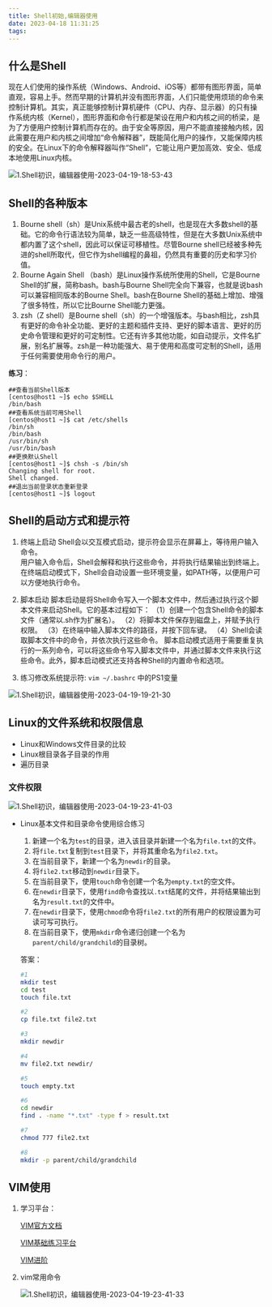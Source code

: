 ```yaml
---
title: Shell初始,编辑器使用
date: 2023-04-18 11:31:25
tags: 
---
```


## 什么是Shell

现在人们使用的操作系统（Windows、Android、iOS等）都带有图形界面，简单直观，容易上手。然而早期的计算机并没有图形界面，人们只能使用烦琐的命令来控制计算机。其实，真正能够控制计算机硬件（CPU、内存、显示器）的只有操作系统内核（Kernel），图形界面和命令行都是架设在用户和内核之间的桥梁，是为了方便用户控制计算机而存在的。由于安全等原因，用户不能直接接触内核，因此需要在用户和内核之间增加“命令解释器”，既能简化用户的操作，又能保障内核的安全。在Linux下的命令解释器叫作“Shell”，它能让用户更加高效、安全、低成本地使用Linux内核。  

![1.Shell初识，编辑器使用-2023-04-19-18-53-43](https://vault.taojie.fun:28089/i/2023/09/02/note1.Shell%E5%88%9D%E8%AF%86%EF%BC%8C%E7%BC%96%E8%BE%91%E5%99%A8%E4%BD%BF%E7%94%A8-2023-04-19-18-53-43.png)

## Shell的各种版本

1. Bourne shell（sh）是Unix系统中最古老的shell，也是现在大多数shell的基础。它的命令行语法较为简单，缺乏一些高级特性，但是在大多数Unix系统中都内置了这个shell，因此可以保证可移植性。尽管Bourne shell已经被多种先进的shell所取代，但它作为shell编程的鼻祖，仍然具有重要的历史和学习价值。
2. Bourne Again Shell （bash）是Linux操作系统所使用的Shell，它是Bourne Shell的扩展，简称bash。bash与Bourne Shell完全向下兼容，也就是说bash可以兼容相同版本的Bourne Shell。bash在Bourne Shell的基础上增加、增强了很多特性，所以它比Bourne Shell能力更强。
3. zsh（Z shell）是Bourne shell（sh）的一个增强版本。与bash相比，zsh具有更好的命令补全功能、更好的主题和插件支持、更好的脚本语言、更好的历史命令管理和更好的可定制性。它还有许多其他功能，如自动提示，文件名扩展，别名扩展等。zsh是一种功能强大、易于使用和高度可定制的Shell，适用于任何需要使用命令行的用户。

**练习**：

```shell 查看Shell版本、更换默认Shell并生效设置
##查看当前Shell版本
[centos@host1 ~]$ echo $SHELL
/bin/bash
##查看系统当前可用Shell
[centos@host1 ~]$ cat /etc/shells
/bin/sh
/bin/bash
/usr/bin/sh
/usr/bin/bash
##更换默认Shell
[centos@host1 ~]$ chsh -s /bin/sh
Changing shell for root.
Shell changed.
##退出当前登录状态重新登录
[centos@host1 ~]$ logout
```

## Shell的启动方式和提示符

1. 终端上启动
    Shell会以交互模式启动，提示符会显示在屏幕上，等待用户输入命令。  
    用户输入命令后，Shell会解释和执行这些命令，并将执行结果输出到终端上。  
    在终端启动模式下，Shell会自动设置一些环境变量，如PATH等，以便用户可以方便地执行命令。

2. 脚本启动
    脚本启动是将Shell命令写入一个脚本文件中，然后通过执行这个脚本文件来启动Shell。它的基本过程如下：
    （1）创建一个包含Shell命令的脚本文件（通常以.sh作为扩展名）。
    （2）将脚本文件保存到磁盘上，并赋予执行权限。
    （3）在终端中输入脚本文件的路径，并按下回车键。
    （4）Shell会读取脚本文件中的命令，并依次执行这些命令。
    脚本启动模式适用于需要重复执行的一系列命令，可以将这些命令写入脚本文件中，并通过脚本文件来执行这些命令。此外，脚本启动模式还支持各种Shell的内置命令和选项。

3. 练习修改系统提示符: `vim ~/.bashrc` 中的PS1变量  

![1.Shell初识，编辑器使用-2023-04-19-19-21-30](https://vault.taojie.fun:28089/i/2023/09/02/note1.Shell%E5%88%9D%E8%AF%86%EF%BC%8C%E7%BC%96%E8%BE%91%E5%99%A8%E4%BD%BF%E7%94%A8-2023-04-19-19-21-30.png)

## Linux的文件系统和权限信息

- Linux和Windows文件目录的比较
- Linux根目录各子目录的作用
- 遍历目录

### 文件权限  

![1.Shell初识，编辑器使用-2023-04-19-23-41-03](https://vault.taojie.fun:28089/i/2023/09/02/note1.Shell%E5%88%9D%E8%AF%86%EF%BC%8C%E7%BC%96%E8%BE%91%E5%99%A8%E4%BD%BF%E7%94%A8-2023-04-19-23-41-03.png)

- Linux基本文件和目录命令使用综合练习

    1. 新建一个名为`test`的目录，进入该目录并新建一个名为`file.txt`的文件。
    2. 将`file.txt`复制到`test`目录下，并将其重命名为`file2.txt`。
    3. 在当前目录下，新建一个名为`newdir`的目录。
    4. 将`file2.txt`移动到`newdir`目录下。
    5. 在当前目录下，使用`touch`命令创建一个名为`empty.txt`的空文件。
    6. 在`newdir`目录下，使用`find`命令查找以`.txt`结尾的文件，并将结果输出到名为`result.txt`的文件中。
    7. 在`newdir`目录下，使用`chmod`命令将`file2.txt`的所有用户的权限设置为可读可写可执行。
    8. 在当前目录下，使用`mkdir`命令递归创建一个名为`parent/child/grandchild`的目录树。

    答案：

    ```bash
    #1
    mkdir test
    cd test
    touch file.txt
    
    #2
    cp file.txt file2.txt
    
    #3
    mkdir newdir
    
    #4
    mv file2.txt newdir/
    
    #5
    touch empty.txt
    
    #6
    cd newdir
    find . -name "*.txt" -type f > result.txt
    
    #7
    chmod 777 file2.txt
    
    #8
    mkdir -p parent/child/grandchild
    
    ```

## VIM使用

1. 学习平台：

    [VIM官方文档](https://yianwillis.github.io/vimcdoc/doc/intro.html#intro.txt)

    [VIM基础练习平台](https://command-lab.com/cat-vim-ch-s/)

    [VIM进阶](https://github.com/MeiTianT/vim-galore-zh_cn#%E6%8C%89%E9%94%AE%E6%98%A0%E5%B0%84)

2. vim常用命令

    ![1.Shell初识，编辑器使用-2023-04-19-23-41-33](https://vault.taojie.fun:28089/i/2023/09/02/note1.Shell%E5%88%9D%E8%AF%86%EF%BC%8C%E7%BC%96%E8%BE%91%E5%99%A8%E4%BD%BF%E7%94%A8-2023-04-19-23-41-33.png)

